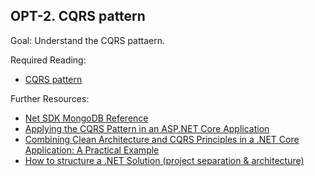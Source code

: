 ## OPT-2. CQRS pattern

Goal: Understand the CQRS pattaern.

Required Reading:

 - [CQRS pattern](https://learn.microsoft.com/en-us/azure/architecture/patterns/cqrs)



Further Resources:

 - [Net SDK MongoDB Reference](https://www.mongodb.com/docs/realm/sdk/dotnet/)
 - [Applying the CQRS Pattern in an ASP.NET Core Application](https://www.telerik.com/blogs/applying-cqrs-pattern-aspnet-core-application)
 - [Combining Clean Architecture and CQRS Principles in a .NET Core Application: A Practical Example](https://www.apriorit.com/dev-blog/783-web-clean-architecture-and-cqrs-in-net-core-apps)
 - [How to structure a .NET Solution (project separation & architecture)](https://www.youtube.com/watch?v=YiVqwoFMieg)